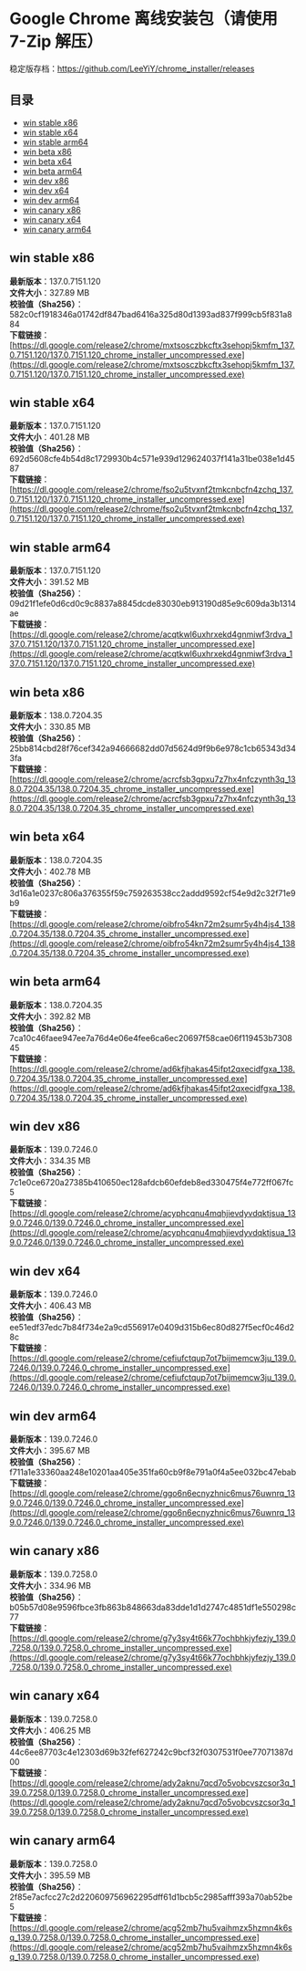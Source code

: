 # Google Chrome 离线安装包（请使用 7-Zip 解压）
稳定版存档：<https://github.com/LeeYiY/chrome_installer/releases>

## 目录
* [win stable x86](https://github.com/LeeYiY/chrome_installer?tab=readme-ov-file#win-stable-x86)
* [win stable x64](https://github.com/LeeYiY/chrome_installer?tab=readme-ov-file#win-stable-x64)
* [win stable arm64](https://github.com/LeeYiY/chrome_installer?tab=readme-ov-file#win-stable-arm64)
* [win beta x86](https://github.com/LeeYiY/chrome_installer?tab=readme-ov-file#win-beta-x86)
* [win beta x64](https://github.com/LeeYiY/chrome_installer?tab=readme-ov-file#win-beta-x64)
* [win beta arm64](https://github.com/LeeYiY/chrome_installer?tab=readme-ov-file#win-beta-arm64)
* [win dev x86](https://github.com/LeeYiY/chrome_installer?tab=readme-ov-file#win-dev-x86)
* [win dev x64](https://github.com/LeeYiY/chrome_installer?tab=readme-ov-file#win-dev-x64)
* [win dev arm64](https://github.com/LeeYiY/chrome_installer?tab=readme-ov-file#win-dev-arm64)
* [win canary x86](https://github.com/LeeYiY/chrome_installer?tab=readme-ov-file#win-canary-x86)
* [win canary x64](https://github.com/LeeYiY/chrome_installer?tab=readme-ov-file#win-canary-x64)
* [win canary arm64](https://github.com/LeeYiY/chrome_installer?tab=readme-ov-file#win-canary-arm64)

## win stable x86
**最新版本**：137.0.7151.120  
**文件大小**：327.89 MB  
**校验值（Sha256）**：582c0cf1918346a01742df847bad6416a325d80d1393ad837f999cb5f831a884  
**下载链接**：[https://dl.google.com/release2/chrome/mxtsosczbkcftx3sehopj5kmfm_137.0.7151.120/137.0.7151.120_chrome_installer_uncompressed.exe](https://dl.google.com/release2/chrome/mxtsosczbkcftx3sehopj5kmfm_137.0.7151.120/137.0.7151.120_chrome_installer_uncompressed.exe)  

## win stable x64
**最新版本**：137.0.7151.120  
**文件大小**：401.28 MB  
**校验值（Sha256）**：692d5608cfe4b54d8c1729930b4c571e939d129624037f141a31be038e1d4587  
**下载链接**：[https://dl.google.com/release2/chrome/fso2u5tvxnf2tmkcnbcfn4zchq_137.0.7151.120/137.0.7151.120_chrome_installer_uncompressed.exe](https://dl.google.com/release2/chrome/fso2u5tvxnf2tmkcnbcfn4zchq_137.0.7151.120/137.0.7151.120_chrome_installer_uncompressed.exe)  

## win stable arm64
**最新版本**：137.0.7151.120  
**文件大小**：391.52 MB  
**校验值（Sha256）**：09d21f1efe0d6cd0c9c8837a8845dcde83030eb913190d85e9c609da3b1314ae  
**下载链接**：[https://dl.google.com/release2/chrome/acqtkwl6uxhrxekd4gnmiwf3rdva_137.0.7151.120/137.0.7151.120_chrome_installer_uncompressed.exe](https://dl.google.com/release2/chrome/acqtkwl6uxhrxekd4gnmiwf3rdva_137.0.7151.120/137.0.7151.120_chrome_installer_uncompressed.exe)  

## win beta x86
**最新版本**：138.0.7204.35  
**文件大小**：330.85 MB  
**校验值（Sha256）**：25bb814cbd28f76cef342a94666682dd07d5624d9f9b6e978c1cb65343d343fa  
**下载链接**：[https://dl.google.com/release2/chrome/acrcfsb3gpxu7z7hx4nfczynth3q_138.0.7204.35/138.0.7204.35_chrome_installer_uncompressed.exe](https://dl.google.com/release2/chrome/acrcfsb3gpxu7z7hx4nfczynth3q_138.0.7204.35/138.0.7204.35_chrome_installer_uncompressed.exe)  

## win beta x64
**最新版本**：138.0.7204.35  
**文件大小**：402.78 MB  
**校验值（Sha256）**：3d16a1e0237c806a376355f59c759263538cc2addd9592cf54e9d2c32f71e9b9  
**下载链接**：[https://dl.google.com/release2/chrome/oibfro54kn72m2sumr5y4h4js4_138.0.7204.35/138.0.7204.35_chrome_installer_uncompressed.exe](https://dl.google.com/release2/chrome/oibfro54kn72m2sumr5y4h4js4_138.0.7204.35/138.0.7204.35_chrome_installer_uncompressed.exe)  

## win beta arm64
**最新版本**：138.0.7204.35  
**文件大小**：392.82 MB  
**校验值（Sha256）**：7ca10c46faee947ee7a76d4e06e4fee6ca6ec20697f58cae06f119453b730845  
**下载链接**：[https://dl.google.com/release2/chrome/ad6kfjhakas45ifpt2qxecidfgxa_138.0.7204.35/138.0.7204.35_chrome_installer_uncompressed.exe](https://dl.google.com/release2/chrome/ad6kfjhakas45ifpt2qxecidfgxa_138.0.7204.35/138.0.7204.35_chrome_installer_uncompressed.exe)  

## win dev x86
**最新版本**：139.0.7246.0  
**文件大小**：334.35 MB  
**校验值（Sha256）**：7c1e0ce6720a27385b410650ec128afdcb60efdeb8ed330475f4e772ff067fc5  
**下载链接**：[https://dl.google.com/release2/chrome/acyphcqnu4mqhjievdyvdqktjsua_139.0.7246.0/139.0.7246.0_chrome_installer_uncompressed.exe](https://dl.google.com/release2/chrome/acyphcqnu4mqhjievdyvdqktjsua_139.0.7246.0/139.0.7246.0_chrome_installer_uncompressed.exe)  

## win dev x64
**最新版本**：139.0.7246.0  
**文件大小**：406.43 MB  
**校验值（Sha256）**：ee51edf37edc7b84f734e2a9cd556917e0409d315b6ec80d827f5ecf0c46d28c  
**下载链接**：[https://dl.google.com/release2/chrome/cefiufctqup7ot7bijmemcw3ju_139.0.7246.0/139.0.7246.0_chrome_installer_uncompressed.exe](https://dl.google.com/release2/chrome/cefiufctqup7ot7bijmemcw3ju_139.0.7246.0/139.0.7246.0_chrome_installer_uncompressed.exe)  

## win dev arm64
**最新版本**：139.0.7246.0  
**文件大小**：395.67 MB  
**校验值（Sha256）**：f711a1e33360aa248e10201aa405e351fa60cb9f8e791a0f4a5ee032bc47ebab  
**下载链接**：[https://dl.google.com/release2/chrome/ggo6n6ecnyzhnic6mus76uwnrq_139.0.7246.0/139.0.7246.0_chrome_installer_uncompressed.exe](https://dl.google.com/release2/chrome/ggo6n6ecnyzhnic6mus76uwnrq_139.0.7246.0/139.0.7246.0_chrome_installer_uncompressed.exe)  

## win canary x86
**最新版本**：139.0.7258.0  
**文件大小**：334.96 MB  
**校验值（Sha256）**：b05b57d08e9596fbce3fb863b848663da83dde1d1d2747c4851df1e550298c77  
**下载链接**：[https://dl.google.com/release2/chrome/g7y3sy4t66k77ochbhkjyfezjy_139.0.7258.0/139.0.7258.0_chrome_installer_uncompressed.exe](https://dl.google.com/release2/chrome/g7y3sy4t66k77ochbhkjyfezjy_139.0.7258.0/139.0.7258.0_chrome_installer_uncompressed.exe)  

## win canary x64
**最新版本**：139.0.7258.0  
**文件大小**：406.25 MB  
**校验值（Sha256）**：44c6ee87703c4e12303d69b32fef627242c9bcf32f0307531f0ee77071387d00  
**下载链接**：[https://dl.google.com/release2/chrome/ady2aknu7qcd7o5vobcvszcsor3q_139.0.7258.0/139.0.7258.0_chrome_installer_uncompressed.exe](https://dl.google.com/release2/chrome/ady2aknu7qcd7o5vobcvszcsor3q_139.0.7258.0/139.0.7258.0_chrome_installer_uncompressed.exe)  

## win canary arm64
**最新版本**：139.0.7258.0  
**文件大小**：395.59 MB  
**校验值（Sha256）**：2f85e7acfcc27c2d220609756962295dff61d1bcb5c2985afff393a70ab52be5  
**下载链接**：[https://dl.google.com/release2/chrome/acg52mb7hu5vaihmzx5hzmn4k6sq_139.0.7258.0/139.0.7258.0_chrome_installer_uncompressed.exe](https://dl.google.com/release2/chrome/acg52mb7hu5vaihmzx5hzmn4k6sq_139.0.7258.0/139.0.7258.0_chrome_installer_uncompressed.exe)  

